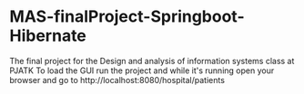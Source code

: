 # MAS-finalProject-Springboot-Hibernate
 The final project for the Design and analysis of information systems class at PJATK
 To load the GUI run the project and while it's running open your browser and go to  http://localhost:8080/hospital/patients
